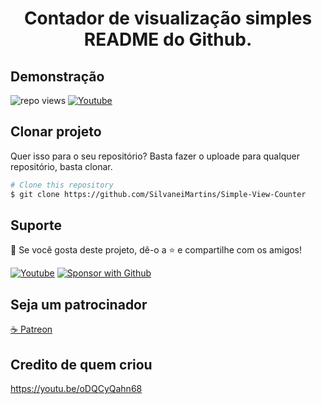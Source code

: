 <h1 align="center"> 
  Contador de visualização simples README do Github.
</h1>

## Demonstração
<img title="repo views" src="https://freshidea.com/jonah/app/simple-view-counter">

<a href="https://youtu.be/oDQCyQahn68">
 <img alt="Youtube" title="Youtube" src="https://img.shields.io/badge/-Watch-red?style=for-the-badge&logo=youtube&logoColor=white"/></a>

## Clonar projeto
Quer isso para o seu repositório? Basta fazer o uploade para qualquer repositório, basta clonar.

```bash
# Clone this repository
$ git clone https://github.com/SilvaneiMartins/Simple-View-Counter
```

## Suporte

💖 Se você gosta deste projeto, dê-o a ⭐ e compartilhe com os amigos!

<p align="left">
  <a href="https://www.youtube.com/channel/UCmYDvec1_liMzbQcbXtuLmg/videos"><img alt="Youtube" title="Youtube" src="https://img.shields.io/badge/-Subscribe-red?style=for-the-badge&logo=youtube&logoColor=white"/></a>
  <a href="https://github.com/SilvaneiMartins"><img alt="Sponsor with Github" title="Sponsor with Github" src="https://img.shields.io/badge/-Sponsor-ea4aaa?style=for-the-badge&logo=github&logoColor=white"/></a>
</p>


## Seja um patrocinador

<p align="left">
 <a href="https://www.patreon.com/silvaneimartins">☕ Patreon</a>
</p>


## Credito de quem criou
https://youtu.be/oDQCyQahn68
